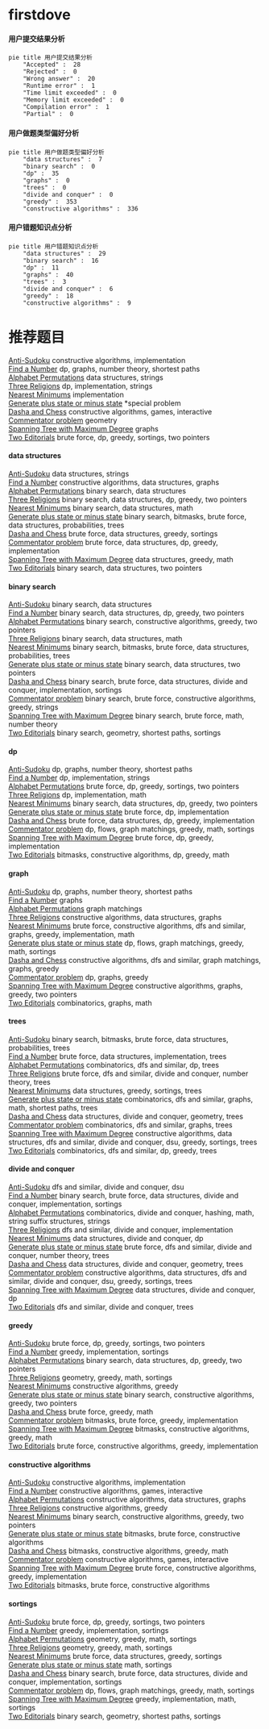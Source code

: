 # firstdove
<!-- tabs:start -->
#### **用户提交结果分析**

```mermaid
pie title 用户提交结果分析
    "Accepted" :  28
    "Rejected" :  0
    "Wrong answer" :  20
    "Runtime error" :  1
    "Time limit exceeded" :  0
    "Memory limit exceeded" :  0
    "Compilation error" :  1
    "Partial" :  0
```
#### **用户做题类型偏好分析**

```mermaid
pie title 用户做题类型偏好分析
    "data structures" :  7
    "binary search" :  0
    "dp" :  35
    "graphs" :  0
    "trees" :  0
    "divide and conquer" :  0
    "greedy" :  353
    "constructive algorithms" :  336
```
#### **用户错题知识点分析**

```mermaid
pie title 用户错题知识点分析
    "data structures" :  29
    "binary search" :  16
    "dp" :  11
    "graphs" :  40
    "trees" :  3
    "divide and conquer" :  6
    "greedy" :  18
    "constructive algorithms" :  9
```
<!-- tabs:end -->
# 推荐题目
[Anti-Sudoku](http://codeforces.com/problemset/problem/1335/D)		constructive algorithms,
                        implementation		  
[Find a Number](http://codeforces.com/problemset/problem/1070/A)		dp,
                        graphs,
                        number theory,
                        shortest paths		  
[Alphabet Permutations](http://codeforces.com/problemset/problem/610/E)		data structures,
                        strings		  
[Three Religions](http://codeforces.com/problemset/problem/1149/B)		dp,
                        implementation,
                        strings		  
[Nearest Minimums](http://codeforces.com/problemset/problem/911/A)		implementation		  
[Generate plus state or minus state](http://codeforces.com/problemset/problem/1001/A)		*special problem		  
[Dasha and Chess](http://codeforces.com/problemset/problem/1100/D)		constructive algorithms,
                        games,
                        interactive		  
[Commentator problem](http://codeforces.com/problemset/problem/2/C)		geometry		  
[Spanning Tree with Maximum Degree](http://codeforces.com/problemset/problem/1133/F1)		graphs		  
[Two Editorials](http://codeforces.com/problemset/problem/1452/E)		brute force,
                        dp,
                        greedy,
                        sortings,
                        two pointers		  
<!-- tabs:start -->
#### **data structures**
[Anti-Sudoku](http://codeforces.com/problemset/problem/610/E)		data structures,
                        strings		  
[Find a Number](http://codeforces.com/problemset/problem/1439/B)		constructive algorithms,
                        data structures,
                        graphs		  
[Alphabet Permutations](http://codeforces.com/problemset/problem/1500/E)		binary search,
                        data structures		  
[Three Religions](http://codeforces.com/problemset/problem/1492/C)		binary search,
                        data structures,
                        dp,
                        greedy,
                        two pointers		  
[Nearest Minimums](http://codeforces.com/problemset/problem/1490/G)		binary search,
                        data structures,
                        math		  
[Generate plus state or minus state](http://codeforces.com/problemset/problem/1479/D)		binary search,
                        bitmasks,
                        brute force,
                        data structures,
                        probabilities,
                        trees		  
[Dasha and Chess](http://codeforces.com/problemset/problem/1497/A)		brute force,
                        data structures,
                        greedy,
                        sortings		  
[Commentator problem](http://codeforces.com/problemset/problem/1491/C)		brute force,
                        data structures,
                        dp,
                        greedy,
                        implementation		  
[Spanning Tree with Maximum Degree](http://codeforces.com/problemset/problem/1492/B)		data structures,
                        greedy,
                        math		  
[Two Editorials](http://codeforces.com/problemset/problem/1436/E)		binary search,
                        data structures,
                        two pointers		  
#### **binary search**
[Anti-Sudoku](http://codeforces.com/problemset/problem/1500/E)		binary search,
                        data structures		  
[Find a Number](http://codeforces.com/problemset/problem/1492/C)		binary search,
                        data structures,
                        dp,
                        greedy,
                        two pointers		  
[Alphabet Permutations](http://codeforces.com/problemset/problem/1463/D)		binary search,
                        constructive algorithms,
                        greedy,
                        two pointers		  
[Three Religions](http://codeforces.com/problemset/problem/1490/G)		binary search,
                        data structures,
                        math		  
[Nearest Minimums](http://codeforces.com/problemset/problem/1479/D)		binary search,
                        bitmasks,
                        brute force,
                        data structures,
                        probabilities,
                        trees		  
[Generate plus state or minus state](http://codeforces.com/problemset/problem/1436/E)		binary search,
                        data structures,
                        two pointers		  
[Dasha and Chess](http://codeforces.com/problemset/problem/1461/D)		binary search,
                        brute force,
                        data structures,
                        divide and conquer,
                        implementation,
                        sortings		  
[Commentator problem](http://codeforces.com/problemset/problem/1493/C)		binary search,
                        brute force,
                        constructive algorithms,
                        greedy,
                        strings		  
[Spanning Tree with Maximum Degree](http://codeforces.com/problemset/problem/1487/D)		binary search,
                        brute force,
                        math,
                        number theory		  
[Two Editorials](http://codeforces.com/problemset/problem/1486/B)		binary search,
                        geometry,
                        shortest paths,
                        sortings		  
#### **dp**
[Anti-Sudoku](http://codeforces.com/problemset/problem/1070/A)		dp,
                        graphs,
                        number theory,
                        shortest paths		  
[Find a Number](http://codeforces.com/problemset/problem/1149/B)		dp,
                        implementation,
                        strings		  
[Alphabet Permutations](http://codeforces.com/problemset/problem/1452/E)		brute force,
                        dp,
                        greedy,
                        sortings,
                        two pointers		  
[Three Religions](http://codeforces.com/problemset/problem/288/E)		dp,
                        implementation,
                        math		  
[Nearest Minimums](http://codeforces.com/problemset/problem/1492/C)		binary search,
                        data structures,
                        dp,
                        greedy,
                        two pointers		  
[Generate plus state or minus state](https://codeforces.com/contest/1457/problem/C)		brute force,
                        dp,
                        implementation		  
[Dasha and Chess](http://codeforces.com/problemset/problem/1491/C)		brute force,
                        data structures,
                        dp,
                        greedy,
                        implementation		  
[Commentator problem](http://codeforces.com/problemset/problem/1437/C)		dp,
                        flows,
                        graph matchings,
                        greedy,
                        math,
                        sortings		  
[Spanning Tree with Maximum Degree](http://codeforces.com/problemset/problem/1499/B)		brute force,
                        dp,
                        greedy,
                        implementation		  
[Two Editorials](http://codeforces.com/problemset/problem/1491/D)		bitmasks,
                        constructive algorithms,
                        dp,
                        greedy,
                        math		  
#### **graph**
[Anti-Sudoku](http://codeforces.com/problemset/problem/1070/A)		dp,
                        graphs,
                        number theory,
                        shortest paths		  
[Find a Number](http://codeforces.com/problemset/problem/1133/F1)		graphs		  
[Alphabet Permutations](http://codeforces.com/problemset/problem/387/D)		graph matchings		  
[Three Religions](http://codeforces.com/problemset/problem/1439/B)		constructive algorithms,
                        data structures,
                        graphs		  
[Nearest Minimums](http://codeforces.com/problemset/problem/1487/C)		brute force,
                        constructive algorithms,
                        dfs and similar,
                        graphs,
                        greedy,
                        implementation,
                        math		  
[Generate plus state or minus state](http://codeforces.com/problemset/problem/1437/C)		dp,
                        flows,
                        graph matchings,
                        greedy,
                        math,
                        sortings		  
[Dasha and Chess](http://codeforces.com/problemset/problem/1470/D)		constructive algorithms,
                        dfs and similar,
                        graph matchings,
                        graphs,
                        greedy		  
[Commentator problem](http://codeforces.com/problemset/problem/1476/C)		dp,
                        graphs,
                        greedy		  
[Spanning Tree with Maximum Degree](http://codeforces.com/problemset/problem/1304/D)		constructive algorithms,
                        graphs,
                        greedy,
                        two pointers		  
[Two Editorials](http://codeforces.com/problemset/problem/1475/C)		combinatorics,
                        graphs,
                        math		  
#### **trees**
[Anti-Sudoku](http://codeforces.com/problemset/problem/1479/D)		binary search,
                        bitmasks,
                        brute force,
                        data structures,
                        probabilities,
                        trees		  
[Find a Number](http://codeforces.com/problemset/problem/1511/C)		brute force,
                        data structures,
                        implementation,
                        trees		  
[Alphabet Permutations](http://codeforces.com/problemset/problem/1499/F)		combinatorics,
                        dfs and similar,
                        dp,
                        trees		  
[Three Religions](http://codeforces.com/problemset/problem/1491/E)		brute force,
                        dfs and similar,
                        divide and conquer,
                        number theory,
                        trees		  
[Nearest Minimums](http://codeforces.com/problemset/problem/1466/D)		data structures,
                        greedy,
                        sortings,
                        trees		  
[Generate plus state or minus state](http://codeforces.com/problemset/problem/1495/D)		combinatorics,
                        dfs and similar,
                        graphs,
                        math,
                        shortest paths,
                        trees		  
[Dasha and Chess](http://codeforces.com/problemset/problem/1303/G)		data structures,
                        divide and conquer,
                        geometry,
                        trees		  
[Commentator problem](http://codeforces.com/problemset/problem/1454/E)		combinatorics,
                        dfs and similar,
                        graphs,
                        trees		  
[Spanning Tree with Maximum Degree](http://codeforces.com/problemset/problem/1494/D)		constructive algorithms,
                        data structures,
                        dfs and similar,
                        divide and conquer,
                        dsu,
                        greedy,
                        sortings,
                        trees		  
[Two Editorials](http://codeforces.com/problemset/problem/1292/C)		combinatorics,
                        dfs and similar,
                        dp,
                        greedy,
                        trees		  
#### **divide and conquer**
[Anti-Sudoku](http://codeforces.com/problemset/problem/19/E)		dfs and similar,
                        divide and conquer,
                        dsu		  
[Find a Number](http://codeforces.com/problemset/problem/1461/D)		binary search,
                        brute force,
                        data structures,
                        divide and conquer,
                        implementation,
                        sortings		  
[Alphabet Permutations](http://codeforces.com/problemset/problem/1466/G)		combinatorics,
                        divide and conquer,
                        hashing,
                        math,
                        string suffix structures,
                        strings		  
[Three Religions](http://codeforces.com/problemset/problem/1490/D)		dfs and similar,
                        divide and conquer,
                        implementation		  
[Nearest Minimums](https://codeforces.com/contest/1483/problem/C)		data structures,
                        divide and conquer,
                        dp		  
[Generate plus state or minus state](http://codeforces.com/problemset/problem/1491/E)		brute force,
                        dfs and similar,
                        divide and conquer,
                        number theory,
                        trees		  
[Dasha and Chess](http://codeforces.com/problemset/problem/1303/G)		data structures,
                        divide and conquer,
                        geometry,
                        trees		  
[Commentator problem](http://codeforces.com/problemset/problem/1494/D)		constructive algorithms,
                        data structures,
                        dfs and similar,
                        divide and conquer,
                        dsu,
                        greedy,
                        sortings,
                        trees		  
[Spanning Tree with Maximum Degree](http://codeforces.com/problemset/problem/1482/E)		data structures,
                        divide and conquer,
                        dp		  
[Two Editorials](http://codeforces.com/problemset/problem/566/C)		dfs and similar,
                        divide and conquer,
                        trees		  
#### **greedy**
[Anti-Sudoku](http://codeforces.com/problemset/problem/1452/E)		brute force,
                        dp,
                        greedy,
                        sortings,
                        two pointers		  
[Find a Number](http://codeforces.com/problemset/problem/1430/B)		greedy,
                        implementation,
                        sortings		  
[Alphabet Permutations](http://codeforces.com/problemset/problem/1492/C)		binary search,
                        data structures,
                        dp,
                        greedy,
                        two pointers		  
[Three Religions](https://codeforces.com/contest/1496/problem/C)		geometry,
                        greedy,
                        math,
                        sortings		  
[Nearest Minimums](http://codeforces.com/problemset/problem/1493/A)		constructive algorithms,
                        greedy		  
[Generate plus state or minus state](http://codeforces.com/problemset/problem/1463/D)		binary search,
                        constructive algorithms,
                        greedy,
                        two pointers		  
[Dasha and Chess](http://codeforces.com/problemset/problem/1462/C)		brute force,
                        greedy,
                        math		  
[Commentator problem](http://codeforces.com/problemset/problem/1494/B)		bitmasks,
                        brute force,
                        greedy,
                        implementation		  
[Spanning Tree with Maximum Degree](http://codeforces.com/problemset/problem/1492/D)		bitmasks,
                        constructive algorithms,
                        greedy,
                        math		  
[Two Editorials](https://codeforces.com/contest/1483/problem/A)		brute force,
                        constructive algorithms,
                        greedy,
                        implementation		  
#### **constructive algorithms**
[Anti-Sudoku](http://codeforces.com/problemset/problem/1335/D)		constructive algorithms,
                        implementation		  
[Find a Number](http://codeforces.com/problemset/problem/1100/D)		constructive algorithms,
                        games,
                        interactive		  
[Alphabet Permutations](http://codeforces.com/problemset/problem/1439/B)		constructive algorithms,
                        data structures,
                        graphs		  
[Three Religions](http://codeforces.com/problemset/problem/1493/A)		constructive algorithms,
                        greedy		  
[Nearest Minimums](http://codeforces.com/problemset/problem/1463/D)		binary search,
                        constructive algorithms,
                        greedy,
                        two pointers		  
[Generate plus state or minus state](https://codeforces.com/contest/1456/problem/B)		bitmasks,
                        brute force,
                        constructive algorithms		  
[Dasha and Chess](http://codeforces.com/problemset/problem/1492/D)		bitmasks,
                        constructive algorithms,
                        greedy,
                        math		  
[Commentator problem](https://codeforces.com/contest/1504/problem/D)		constructive algorithms,
                        games,
                        interactive		  
[Spanning Tree with Maximum Degree](https://codeforces.com/contest/1483/problem/A)		brute force,
                        constructive algorithms,
                        greedy,
                        implementation		  
[Two Editorials](https://codeforces.com/contest/1457/problem/D)		bitmasks,
                        brute force,
                        constructive algorithms		  
#### **sortings**
[Anti-Sudoku](http://codeforces.com/problemset/problem/1452/E)		brute force,
                        dp,
                        greedy,
                        sortings,
                        two pointers		  
[Find a Number](http://codeforces.com/problemset/problem/1430/B)		greedy,
                        implementation,
                        sortings		  
[Alphabet Permutations](https://codeforces.com/contest/1496/problem/C)		geometry,
                        greedy,
                        math,
                        sortings		  
[Three Religions](http://codeforces.com/problemset/problem/1495/A)		geometry,
                        greedy,
                        math,
                        sortings		  
[Nearest Minimums](http://codeforces.com/problemset/problem/1497/A)		brute force,
                        data structures,
                        greedy,
                        sortings		  
[Generate plus state or minus state](http://codeforces.com/problemset/problem/1427/A)		math,
                        sortings		  
[Dasha and Chess](http://codeforces.com/problemset/problem/1461/D)		binary search,
                        brute force,
                        data structures,
                        divide and conquer,
                        implementation,
                        sortings		  
[Commentator problem](http://codeforces.com/problemset/problem/1437/C)		dp,
                        flows,
                        graph matchings,
                        greedy,
                        math,
                        sortings		  
[Spanning Tree with Maximum Degree](http://codeforces.com/problemset/problem/1473/A)		greedy,
                        implementation,
                        math,
                        sortings		  
[Two Editorials](http://codeforces.com/problemset/problem/1486/B)		binary search,
                        geometry,
                        shortest paths,
                        sortings		  
<!-- tabs:end -->
